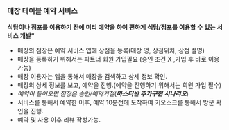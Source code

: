 ### 매장 테이블 예약 서비스
  
**식당이나 점포를 이용하기 전에 미리 예약을 하여 편하게 식당/점포를 이용할 수 있는 서비스 개발”**
- 매장의 점장은 예약 서비스 앱에 상점을 등록(매장 명, 상점위치, 상점 설명)
- 매장을 등록하기 위해서는 파트너 회원 가입필요 (승인 조건 X ,가입 후 바로 이용 가능)
- 매장 이용자는 앱을 통해서 매장을 검색하고 상세 정보 확인.
- 매장의 상세 정보를 보고, 예약을 진행.(예약을 진행하기 위해서는 회원 가입 필수)
- *예약이 들어오면 점장은 승인/예약거절*(***마스터반 추가구현 시나리오***)
- 서비스를 통해서 예약한 이후, 예약 10분전에 도착하여 키오스크를 통해서 방문 확인을 진행.
- 예약 및 사용 이후 리뷰 작성가능.

